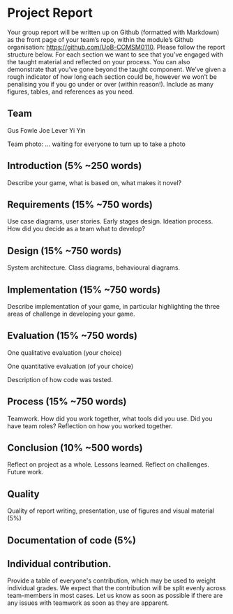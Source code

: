 # Project Report

Your group report will be written up on Github (formatted with Markdown) as the front page of your team’s repo, within the module’s Github organisation: https://github.com/UoB-COMSM0110. Please follow the report structure below. For each section we want to see that you’ve engaged with the taught material and reflected on your process. You can also demonstrate that you’ve gone beyond the taught component. We’ve given a rough indicator of how long each section could be, however we won’t be penalising you if you go under or over (within reason!). Include as many figures, tables, and references as you need.

## Team

Gus Fowle
Joe Lever
Yi Yin

Team photo: ... waiting for everyone to turn up to take a photo

## Introduction (5% ~250 words)

Describe your game, what is based on, what makes it novel?

## Requirements (15% ~750 words)

Use case diagrams, user stories. Early stages design. Ideation process. How did you decide as a team what to develop?

## Design (15% ~750 words)

System architecture. Class diagrams, behavioural diagrams.

## Implementation (15% ~750 words)

Describe implementation of your game, in particular highlighting the three areas of challenge in developing your game.

## Evaluation (15% ~750 words)

One qualitative evaluation (your choice)

One quantitative evaluation (of your choice)

Description of how code was tested.

## Process (15% ~750 words)

Teamwork. How did you work together, what tools did you use. Did you have team roles? Reflection on how you worked together.

## Conclusion (10% ~500 words)

Reflect on project as a whole. Lessons learned. Reflect on challenges. Future work.

## Quality

Quality of report writing, presentation, use of figures and visual material (5%)

## Documentation of code (5%)

## Individual contribution.

Provide a table of everyone's contribution, which may be used to weight individual grades. We expect that the contribution will be split evenly across team-members in most cases. Let us know as soon as possible if there are any issues with teamwork as soon as they are apparent.
